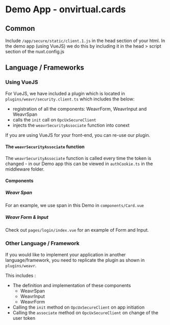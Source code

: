# Demo App - onvirtual.cards

## Common

Include `/app/secure/static/client.1.js` in the head section of your html. In the demo app (using VueJS) we do this by including it in the head > script section of the nuxt.config.js

## Language / Frameworks

### Using VueJS

For VueJS, we have included a plugin which is located in `plugins/weavr/security.client.ts` which includes the below:

- registration of all the components: WeavrForm, WeavrInput and WeavrSpan
- calls the `init` call on `OpcUxSecureClient`
- injects the `weavrSecurityAssociate` function into conext

If you are using VueJS for your front-end, you can re-use our plugin.

#### The `weavrSecurityAssociate` function

The `weavrSecurityAssociate` function is called every time the token is changed - in our Demo app this can be viewed in `authCookie.ts` in the middleware folder.

#### Components

##### Weavr Span

For an example, we use span in this Demo in `components/Card.vue`

##### Weavr Form & Input

Check out `pages/login/index.vue` for an example of Form and Input.

### Other Language / Framework

If you would like to implement your application in another language/framework, you need to replicate the plugin as shown in `plugins/weavr`.

This includes :
- The definition and implementation of these components
	- WeavrSpan
	- WeavrInput
	- WeavrForm
- Calling the `init` method on `OpcUxSecureClient` on app initiation
- Calling the `associate` method on `OpcUxSecureClient` on change of the user token